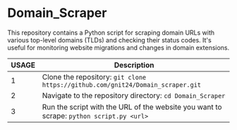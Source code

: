 # Domain_Scraper
This repository contains a Python script for scraping domain URLs with various top-level domains (TLDs) and checking their status codes. It's useful for monitoring website migrations and changes in domain extensions.

| USAGE | Description |
|------|-------------|
| 1    | Clone the repository: `git clone https://github.com/gnit24/Domain_scraper.git` |
| 2    | Navigate to the repository directory: `cd Domain_Scraper` |
| 3    | Run the script with the URL of the website you want to scrape: `python script.py <url>` |
